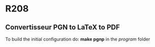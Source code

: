 # R208

## Convertisseur PGN to LaTeX to PDF

To build the initial configuration do:
**make pgnp** in the *program* folder
